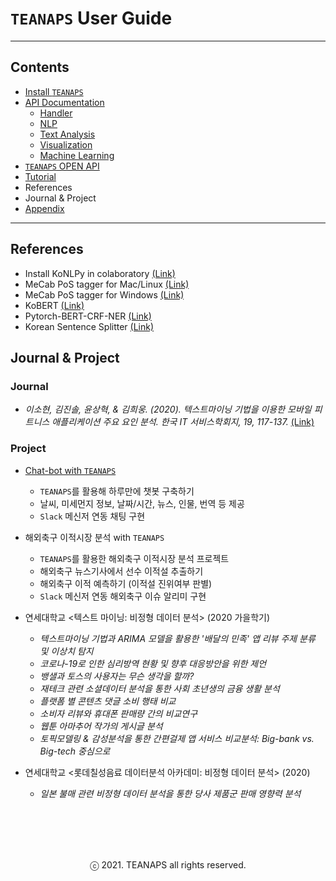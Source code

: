 # `TEANAPS` User Guide

---
## Contents
- [Install `TEANAPS`](./teanaps_user_guide-install_teanaps.md#teanaps-user-guide)
- [API Documentation](./teanaps_user_guide-api_documentation-handler.md#teanaps-user-guide)
  - [Handler](./teanaps_user_guide-api_documentation-handler.md#teanaps-user-guide)
  - [NLP](./teanaps_user_guide-api_documentation-nlp.md#teanaps-user-guide)
  - [Text Analysis](./teanaps_user_guide-api_documentation-text_analysis.md#teanaps-user-guide)
  - [Visualization](./teanaps_user_guide-api_documentation-visualization.md#teanaps-user-guide)
  - [Machine Learning](./teanaps_user_guide-api_documentation-machine-learning.md#teanaps-user-guide)
- [`TEANAPS` OPEN API](./teanaps_user_guide-rest_api.md#teanaps-user-guide)
- [Tutorial](./teanaps_user_guide-tutorial.md#teanaps-user-guide)
- References
- Journal & Project
- [Appendix](./teanaps_user_guide-appendix.md#teanaps-user-guide)

---
## References
- Install KoNLPy in colaboratory [(Link)](https://github.com/konlpy/konlpy/issues/188#issuecomment-383550386)  
- MeCab PoS tagger for Mac/Linux [(Link)](https://bitbucket.org/eunjeon/mecab-ko-dic/src/master/)  
- MeCab PoS tagger for Windows [(Link)](https://cleancode-ws.tistory.com/97)  
- KoBERT [(Link)](https://github.com/sktbrain/kobert)  
- Pytorch-BERT-CRF-NER [(Link)](https://github.com/eagle705/pytorch-bert-crf-ner)  
- Korean Sentence Splitter [(Link)](https://github.com/hyunwoongko/kss?fbclid=IwAR2G4Ym3OwQOeouTokpjTMXo49vpZGuF5mYS7GUsmTSpKehXvDrCqSj-Zhk#korean-sentence-splitter)  

## Journal & Project
### Journal
- _이소현, 김진솔, 윤상혁, & 김희웅. (2020). 텍스트마이닝 기법을 이용한 모바일 피트니스 애플리케이션 주요 요인 분석. 한국 IT 서비스학회지, 19, 117-137._ [(Link)](http://www.koreascience.or.kr/article/JAKO202021741261139.pdf)

### Project
- [Chat-bot with `TEANAPS`](https://github.com/fingeredman/chatbot-with-teanaps#teanaps를-활용한-챗봇-구현)
  - `TEANAPS`를 활용해 하루만에 챗봇 구축하기
  - 날씨, 미세먼지 정보, 날짜/시간, 뉴스, 인물, 번역 등 제공
  - `Slack` 메신저 연동 채팅 구현

- 해외축구 이적시장 분석 with `TEANAPS`
  - `TEANAPS`를 활용한 해외축구 이적시장 분석 프로젝트
  - 해외축구 뉴스기사에서 선수 이적설 추출하기
  - 해외축구 이적 예측하기 (이적설 진위여부 판별)
  - `Slack` 메신저 연동 해외축구 이슈 알리미 구현

- 연세대학교 <텍스트 마이닝: 비정형 데이터 분석> (2020 가을학기)
  - _텍스트마이닝 기법과 ARIMA 모델을 활용한 '배달의 민족' 앱 리뷰 주제 분류 및 이상치 탐지_
  - _코로나-19로 인한 심리방역 현황 및 향후 대응방안을 위한 제언_
  - _뱅샐과 토스의 사용자는 무슨 생각을 할까?_
  - _재테크 관련 소셜데이터 분석을 통한 사회 초년생의 금융 생활 분석_
  - _플랫폼 별 콘텐츠 댓글 소비 행태 비교_
  - _소비자 리뷰와 휴대폰 판매량 간의 비교연구_
  - _웹툰 아마추어 작가의 게시글 분석_
  - _토픽모델링 & 감성분석을 통한 간편걸제 앱 서비스 비교분석: Big-bank vs. Big-tech 중심으로_

- 연세대학교 <롯데칠성음료 데이터분석 아카데미: 비정형 데이터 분석> (2020)
  - _일본 불매 관련 비정형 데이터 분석을 통한 당사 제품군 판매 영향력 분석_

<br><br>
---
<center>ⓒ 2021. TEANAPS all rights reserved.</center>